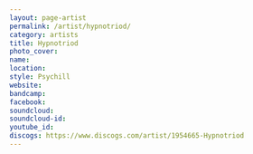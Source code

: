 ```yaml
---
layout: page-artist
permalink: /artist/hypnotriod/
category: artists
title: Hypnotriod
photo_cover: 
name: 
location: 
style: Psychill
website: 
bandcamp: 
facebook: 
soundcloud: 
soundcloud-id: 
youtube_id: 
discogs: https://www.discogs.com/artist/1954665-Hypnotriod
---
```

